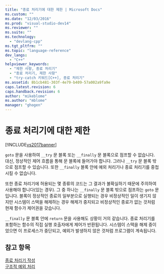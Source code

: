 ```yaml
---
title: "종료 처리기에 대한 제한 | Microsoft Docs"
ms.custom: ""
ms.date: "12/03/2016"
ms.prod: "visual-studio-dev14"
ms.reviewer: ""
ms.suite: ""
ms.technology: 
  - "devlang-cpp"
ms.tgt_pltfrm: ""
ms.topic: "language-reference"
dev_langs: 
  - "C++"
helpviewer_keywords: 
  - "제한 사항, 종료 처리기"
  - "종료 처리기, 제한 사항"
  - "try-catch 키워드[C++], 종료 처리기"
ms.assetid: 8b1cb481-303f-4e79-b409-57a002a9fa9e
caps.latest.revision: 6
caps.handback.revision: 6
author: "mikeblome"
ms.author: "mblome"
manager: "ghogen"
---
```

# 종료 처리기에 대한 제한
[!INCLUDE[vs2017banner](../assembler/inline/includes/vs2017banner.md)]

`goto` 문을 사용하여 `__try` 문 블록 또는 `__finally` 문 블록으로 점프할 수 없습니다.  대신, 정상적인 제어 흐름을 통해 문 블록에 들어가야 합니다. 그러나 `__try` 문 블록 밖으로 점프할 수 있습니다. 또한 `__finally` 블록 안에 예외 처리기나 종료 처리기를 중첩시킬 수 없습니다.  
  
 또한 종료 처리기에 허용되는 몇 종류의 코드는 그 결과가 불확실하기 때문에 주의하여 사용해야 합니다\(있는 경우\).  그 중 하나는 `__finally` 문 블록 밖으로 점프하는 `goto` 문입니다.  블록이 정상적인 종료의 일부분으로 실행되는 경우 비정상적인 일이 생기지 않지만  시스템이 스택을 해제하는 경우 해제가 중지되고 비정상적인 종료가 없는 것처럼 현재 함수가 제어권을 갖습니다.  
  
 `__finally` 문 블록 안에 `return` 문을 사용해도 상황이 거의 같습니다.  종료 처리기를 포함하는 함수의 직접 실행 호출자에게 제어가 반환됩니다.  시스템이 스택을 해제 중이었으면 이 프로세스가 중단되고, 예외가 발생하지 않은 것처럼 프로그램이 계속됩니다.  
  
## 참고 항목  
 [종료 처리기 작성](../cpp/writing-a-termination-handler.md)   
 [구조적 예외 처리](../cpp/structured-exception-handling-c-cpp.md)